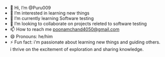 - 👋 Hi, I’m @Puru009
- 👀 I’m interested in learning new things 
- 🌱 I’m currently learning Software testing
- 💞️ I’m looking to collaborate on projects releted to software testing 
- 📫 How to reach me poonamchand4050@gmail.com
- 😄 Pronouns: he/him
- ⚡ Fun fact: i'm passionate about learning new things and guiding others. i thrive on the excitement of exploration and sharing knowledge. 

<!---
Puru009/Puru009 is a ✨ special ✨ repository because its `README.md` (this file) appears on your GitHub profile.
You can click the Preview link to take a look at your changes.
--->

